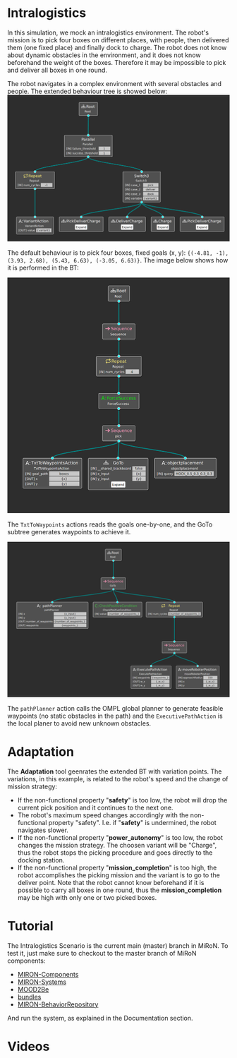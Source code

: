 # Intralogistics

In this simulation, we mock an intralogistics environment. The robot's mission 
is to pick four boxes on different places, with people, then delivered them (one 
fixed place) and finally dock to charge. The robot does not know about dynamic 
obstacles in the environment, and it does not know beforehand the weight of the 
boxes. Therefore it may be impossible to pick and deliver all boxes in one round.

The robot navigates in a complex environment with several obstacles and people.
The extended behaviour tree is showed below:
![bt](images/bt_1.png "Extended BT")

The default behaviour is to pick four boxes, fixed goals (x, y):
`{(-4.81, -1), (3.93, 2.68), (5.43, 6.63), (-3.05, 6.63)}`. The image below 
shows how it is performed in the BT:

![pick](images/pick.png "Pick Subtree")

The `TxtToWaypoints` actions reads the goals one-by-one, and the GoTo subtree 
generates waypoints to achieve it.

![GoTo](images/GoTo.png "GoTo Subtree")

The `pathPlanner` action calls the OMPL global planner to generate feasible 
waypoints (no static obstacles in the path) and the `ExecutivePathAction` is the
local planer to avoid new unknown obstacles.

# Adaptation

The **Adaptation** tool geenrates the extended BT with variation points. The 
variations, in this example, is related to the robot's speed and the change of 
mission strategy:
* If the non-functional property "**safety**" is too low, the robot will drop the 
current pick position and it continues to the next one.
* The robot's maximum speed changes accordingly with the non-functional property
"safety". I.e. if "**safety**" is undermined, the robot navigates slower.
* If the non-functional property "**power_autonomy**" is too low, the robot 
changes the mission strategy. The choosen variant will be "Charge", thus the 
robot stops the picking procedure and goes directly to the docking station.
* If the non-functional property "**mission_completion**" is too high, the robot 
accomplishes the picking mission and the variant is to go to the deliver point.
Note that the robot cannot know beforehand if it is possible to carry all boxes
in one round, thus the **mission_completion** may be high with only one or two
picked boxes.

# Tutorial

The Intralogistics Scenario is the current main (master) branch in MiRoN. To 
test it, just make sure to checkout to the master branch of MiRoN components:

* [MIRON-Components](https://github.com/MiRON-project/MIRON-Components)
* [MIRON-Systems](https://github.com/MiRON-project/MIRON-Systems)
* [MOOD2Be](https://github.com/MiRON-project/MOOD2Be)
* [bundles](https://github.com/MiRON-project/bundles)
* [MIRON-BehaviorRepository](https://github.com/MiRON-project/MIRON-BehaviorRepository)

And run the system, as explained in the Documentation section.

# Videos

